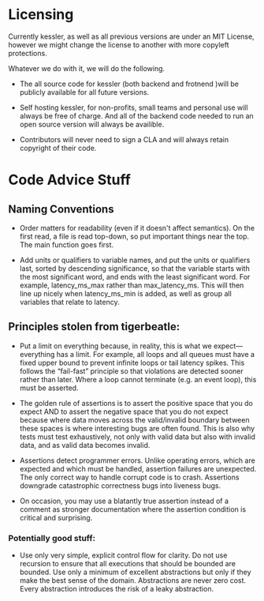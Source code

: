 # Licensing

Currently kessler, as well as all previous versions are under an MIT License, however we might change the license to another with more copyleft protections.

Whatever we do with it, we will do the following.

- The all source code for kessler (both backend and frotnend )will be publicly available for all future versions. 

- Self hosting kessler, for non-profits, small teams and personal use will always be free of charge. And all of the backend code needed to run an open source version will always be availible.

- Contributors will never need to sign a CLA and will always retain copyright of their code.

# Code Advice Stuff
## Naming Conventions

- Order matters for readability (even if it doesn't affect semantics). On the first read, a file is read top-down, so put important things near the top. The main function goes first.

-  Add units or qualifiers to variable names, and put the units or qualifiers last, sorted by descending significance, so that the variable starts with the most significant word, and ends with the least significant word. For example, latency_ms_max rather than max_latency_ms. This will then line up nicely when latency_ms_min is added, as well as group all variables that relate to latency.

## Principles stolen from tigerbeatle:


- Put a limit on everything because, in reality, this is what we expect—everything has a limit. For example, all loops and all queues must have a fixed upper bound to prevent infinite loops or tail latency spikes. This follows the “fail-fast” principle so that violations are detected sooner rather than later. Where a loop cannot terminate (e.g. an event loop), this must be asserted.


- The golden rule of assertions is to assert the positive space that you do expect AND to assert the negative space that you do not expect because where data moves across the valid/invalid boundary between these spaces is where interesting bugs are often found. This is also why tests must test exhaustively, not only with valid data but also with invalid data, and as valid data becomes invalid.

- Assertions detect programmer errors. Unlike operating errors, which are expected and which must be handled, assertion failures are unexpected. The only correct way to handle corrupt code is to crash. Assertions downgrade catastrophic correctness bugs into liveness bugs. 

- On occasion, you may use a blatantly true assertion instead of a comment as stronger documentation where the assertion condition is critical and surprising.


### Potentially good stuff:

- Use only very simple, explicit control flow for clarity. Do not use recursion to ensure that all executions that should be bounded are bounded. Use only a minimum of excellent abstractions but only if they make the best sense of the domain. Abstractions are never zero cost. Every abstraction introduces the risk of a leaky abstraction.


